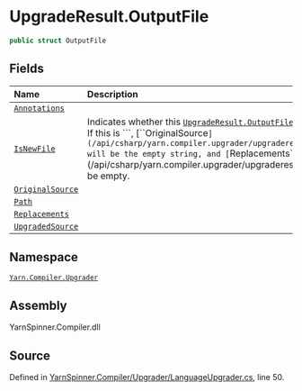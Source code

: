 # UpgradeResult.OutputFile

```csharp
public struct OutputFile
```

## Fields

| Name | Description |
| :--- | :--- |
| [`Annotations`](upgraderesult.outputfile.annotations.md) |  |
| [`IsNewFile`](upgraderesult.outputfile.isnewfile.md) | Indicates whether this [`UpgradeResult.OutputFile`](./) represents a new file to be created. If this is ```, [``OriginalSource`](/api/csharp/yarn.compiler.upgrader/upgraderesult.outputfile.originalsource.md) will be the empty string, and [`Replacements\`\]\(/api/csharp/yarn.compiler.upgrader/upgraderesult.outputfile.replacements.md\) will be empty. |
| [`OriginalSource`](upgraderesult.outputfile.originalsource.md) |  |
| [`Path`](upgraderesult.outputfile.path.md) |  |
| [`Replacements`](upgraderesult.outputfile.replacements.md) |  |
| [`UpgradedSource`](upgraderesult.outputfile.upgradedsource.md) |  |

## Namespace

[`Yarn.Compiler.Upgrader`](../)

## Assembly

YarnSpinner.Compiler.dll

## Source

Defined in [YarnSpinner.Compiler/Upgrader/LanguageUpgrader.cs](https://github.com/YarnSpinnerTool/YarnSpinner//blob/develop/YarnSpinner.Compiler/Upgrader/LanguageUpgrader.cs#L50), line 50.

